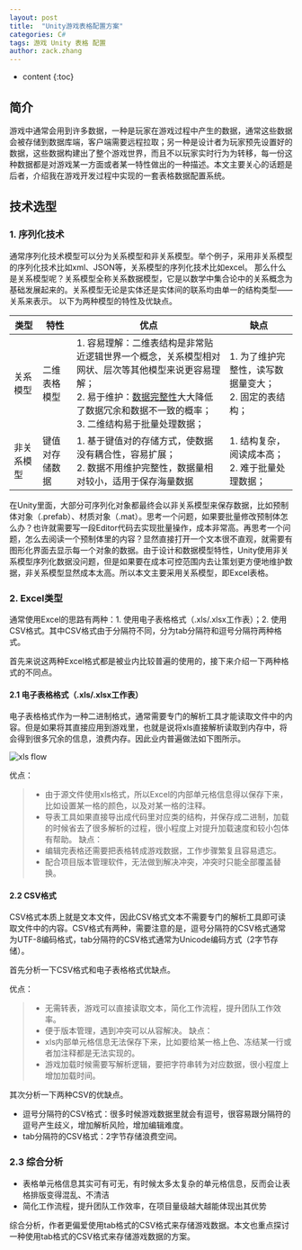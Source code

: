 ```yaml
---
layout: post
title:  "Unity游戏表格配置方案"
categories: C#
tags: 游戏 Unity 表格 配置
author: zack.zhang
---
```


* content
{:toc}

## 简介

游戏中通常会用到许多数据，一种是玩家在游戏过程中产生的数据，通常这些数据会被存储到数据库端，客户端需要远程拉取；另一种是设计者为玩家预先设置好的数据，这些数据构建出了整个游戏世界，而且不以玩家实时行为为转移，每一份这种数据都是对游戏某一方面或者某一特性做出的一种描述。本文主要关心的话题是后者，介绍我在游戏开发过程中实现的一套表格数据配置系统。

<!-- more -->
## 技术选型

### 1. 序列化技术

通常序列化技术模型可以分为关系模型和非关系模型。举个例子，采用非关系模型的序列化技术比如xml、JSON等，关系模型的序列化技术比如excel。
那么什么是关系模型呢？关系模型全称关系数据模型，它是以数学中集合论中的关系概念为基础发展起来的。关系模型无论是实体还是实体间的联系均由单一的结构类型——关系来表示。
以下为两种模型的特性及优缺点。

<table>
  <thead>
    <tr>
      <th>类型</th>
      <th>特性</th>
      <th>优点</th>
	  <th>缺点</th>
    </tr>
  </thead>
  <tbody>
    <tr>
      <td>关系模型</td>
      <td>二维表格模型</td>
      <td>1. 容易理解：二维表结构是非常贴近逻辑世界一个概念，关系模型相对网状、层次等其他模型来说更容易理解；<br/>2. 易于维护：<a href="https://baike.baidu.com/item/%E6%95%B0%E6%8D%AE%E5%AE%8C%E6%95%B4%E6%80%A7/110071?fr=aladdin">数据完整性</a>大大降低了数据冗余和数据不一致的概率；<br/>3. 二维结构易于批量处理数据；</td>
	  <td>1. 为了维护完整性，读写数据量变大；<br/>2. 固定的表结构；</td>
    </tr>
    <tr>
      <td>非关系模型</td>
      <td>键值对存储数据</td>
      <td>1. 基于键值对的存储方式，使数据没有耦合性，容易扩展；<br/>2. 数据不用维护完整性，数据量相对较小，适用于保存海量数据</td>
	  <td>1. 结构复杂，阅读成本高；<br/>2. 难于批量处理数据；</td>
    </tr>
  </tbody>
</table>
在Unity里面，大部分可序列化对象都最终会以非关系模型来保存数据，比如预制体对象（.prefab）、材质对象（.mat）。思考一个问题，如果要批量修改预制体怎么办？也许就需要写一段Editor代码去实现批量操作，成本非常高。再思考一个问题，怎么去阅读一个预制体里的内容？显然直接打开一个文本很不直观，就需要有图形化界面去显示每一个对象的数据。由于设计和数据模型特性，Unity使用非关系模型序列化数据没问题，但是如果要在成本可控范围内去让策划更方便地维护数据，非关系模型显然成本太高。所以本文主要采用关系模型，即Excel表格。

### 2. Excel类型

通常使用Excel的思路有两种：1. 使用电子表格格式（.xls/.xlsx工作表）；2. 使用CSV格式。其中CSV格式由于分隔符不同，分为tab分隔符和逗号分隔符两种格式。

首先来说这两种Excel格式都是被业内比较普遍的使用的，接下来介绍一下两种格式的不同点。

#### 2.1 电子表格格式（.xls/.xlsx工作表）

电子表格格式作为一种二进制格式，通常需要专门的解析工具才能读取文件中的内容。但是如果将其直接应用到游戏里，也就是说将xls直接解析读取到内存中，将会得到很多冗余的信息，浪费内存。因此业内普遍做法如下图所示。<br/>

![xls flow](https://zd304.github.io/assets/img/xls_flow.png)<br/>

优点：
> * 由于源文件使用xls格式，所以Excel的内部单元格信息得以保存下来，比如设置某一格的颜色，以及对某一格的注释。
> * 导表工具如果直接导出成代码里对应类的结构，并保存成二进制，加载的时候省去了很多解析的过程，很小程度上对提升加载速度和较小包体有帮助。
缺点：
> * 编辑完表格还需要把表格转成游戏数据，工作步骤繁复且容易遗忘。
> * 配合项目版本管理软件，无法做到解决冲突，冲突时只能全部覆盖替换。

#### 2.2 CSV格式

CSV格式本质上就是文本文件，因此CSV格式文本不需要专门的解析工具即可读取文件中的内容。CSV格式有两种，需要注意的是，逗号分隔符的CSV格式通常为UTF-8编码格式，tab分隔符的CSV格式通常为Unicode编码方式（2字节存储）。

首先分析一下CSV格式和电子表格格式优缺点。

优点：
> * 无需转表，游戏可以直接读取文本，简化工作流程，提升团队工作效率。
> * 便于版本管理，遇到冲突可以从容解决。
缺点：
> * xls内部单元格信息无法保存下来，比如要给某一格上色、冻结某一行或者加注释都是无法实现的。
> * 游戏加载时候需要写解析逻辑，要把字符串转为对应数据，很小程度上增加加载时间。

其次分析一下两种CSV的优缺点。

* 逗号分隔符的CSV格式：很多时候游戏数据里就会有逗号，很容易跟分隔符的逗号产生歧义，增加解析风险，增加编辑难度。
* tab分隔符的CSV格式：2字节存储浪费空间。

### 2.3 综合分析

* 表格单元格信息其实可有可无，有时候太多太复杂的单元格信息，反而会让表格排版变得混乱、不清洁
* 简化工作流程，提升团队工作效率，在项目量级越大越能体现出其优势

综合分析，作者更偏爱使用tab格式的CSV格式来存储游戏数据。本文也重点探讨一种使用tab格式的CSV格式来存储游戏数据的方案。